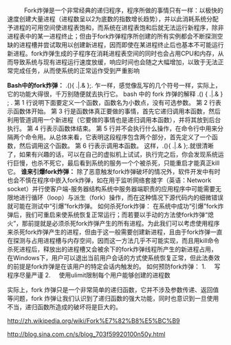 <!--
author: vaster
date: 2013-08-08 01:07:26
title: 【程序安全】Fork炸弹
tags: Linux,shell,安全
category: Shell
status: publish
summary:           Fork炸弹是一个非常经典的递归程序，程序所做的事情只有一样：以极快的速度创建大量进程（进程数呈以2为底数的指数增长趋势），并以此消耗系统分配予进程的可用空间使进程表饱和，而系统在进程表饱和后就无法运行新程序，除非进程表中的某一进程终止；但由于fork炸弹程序
-->

<div>          Fork炸弹是一个非常经典的递归程序，程序所做的事情只有一样：以极快的速度创建大量进程（进程数呈以2为底数的指数增长趋势），并以此消耗系统分配予进程的可用空间使进程表饱和，而系统在进程表饱和后就无法运行新程序，除非进程表中的某一进程终止；但由于fork炸弹程序所创建的所有实例都会不断探测空缺的进程槽并尝试取用以创建新进程，因而即使在某进程终止后也基本不可能运行新进程。fork炸弹生成的子程序在消耗进程表空间的同时也会占用CPU和内存，从而导致系统与现有进程运行速度放缓，响应时间也会随之大幅增加，以致于无法正常完成任务，从而使系统的正常运作受到严重影响

<strong>Bash中的fork炸弹：</strong>
.(){ .|.&amp; };.
乍一样，感觉像乱写的几个符号一样，实际上，它的功能大得很，千万别随便就去执行它。
bash 中的 fork 炸弹的解释
.()
{
.|.&amp;
}
;
.
第 1 行说明下面要定义一个函数，函数名为小数点，没有可选参数。
第 2 行表示函数体开始。
第 3 行是函数体真正要做的事情，首先它递归调用本函数，然后利用管道调用一个新进程（它要做的事情也是递归调用本函数），并将其放到后台执行。
第 4 行表示函数体结束。
第 5 行并不会执行什么操作，在命令行中用来分隔两个命令用。从总体来看，它表明这段程序包含两个部分，首先定义了一个函数，然后调用这个函数。
第 6 行表示调用本函数。
这样，.(){ .|.&amp; };.就很清晰了，如果有兴趣的话，可以在自己的虚拟机上试试，执行完之后，你会发现系统运行巨慢，也杀不死它，最后看到系统的服务一个个被杀死，只能重启才能真正kill它。
<strong>谁来引爆fork炸弹：</strong>
除了恶意触发fork炸弹破坏的情况外，软件开发中有时也会不慎在程序中嵌入fork炸弹，如在用于监听网络套接字（英语：Network socket）并行使客户端-服务器结构系统中服务器端职责的应用程序中可能需要无限地进行循环（loop）与派生（fork）操作，而在这种情况下源代码内的细微错误就可能在测试中“引爆”fork炸弹。
如何杀死fork炸弹：
在系统中成功“引爆”fork炸弹后，我们可重启来使系统恢复正常运行；而若要以手动的方法使fork炸弹“熄火”，那前提就是必须杀死fork炸弹产生的所有进程。为此我们可以考虑使用程序来杀死fork炸弹产生的进程，但由于这一般需要创建新进程，且由于fork炸弹一直在探测与占用进程槽与内存空间，因而这一方法几乎不可能实现，而且用kill命令杀死进程后，释放出的进程槽又会被余下的fork炸弹线程所产生的新进程占用，
在Windows下，用户可以退出当前用户会话的方式使系统恢复正常，但此法奏效的前提是fork炸弹是在该用户的特定会话内触发的。
如何预防fork炸弹：
1.     写程序尽量严谨
2.     使用ulimit限制每个用户能够创建的进程数

实际上，fork 炸弹只是一个非常简单的递归函数，它并不涉及参数传递、返回值等问题，fork 炸弹让我们认识到了递归函数的强大功能，同时也意识到一旦使用不当，递归函数所造成的破坏将是巨大的。

<a href="http://zh.wikipedia.org/wiki/Fork%E7%82%B8%E5%BC%B9">http://zh.wikipedia.org/wiki/Fork%E7%82%B8%E5%BC%B9</a>
<div><a href="http://blog.sina.com.cn/s/blog_703f59920100n50y.html">http://blog.sina.com.cn/s/blog_703f59920100n50y.html</a></div>
</div>